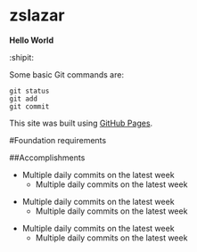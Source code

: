 # zslazar

**Hello World**

:shipit:

Some basic Git commands are:
```
git status
git add
git commit
```

This site was built using [GitHub Pages](https://pages.github.com/).

#Foundation requirements

##Accomplishments
* Multiple daily commits on the latest week
	* Multiple daily commits on the latest week
- Multiple daily commits on the latest week
	- Multiple daily commits on the latest week
+ Multiple daily commits on the latest week
	+ Multiple daily commits on the latest week